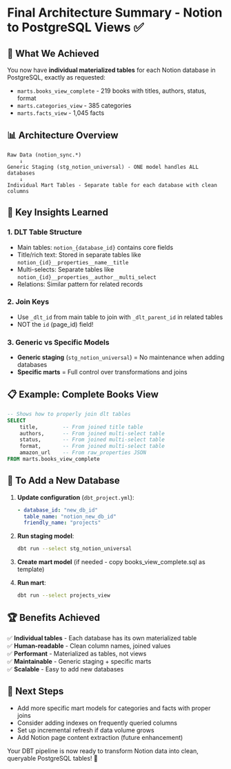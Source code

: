 # Final Architecture Summary - Notion to PostgreSQL Views ✅

## 🎯 What We Achieved

You now have **individual materialized tables** for each Notion database in PostgreSQL, exactly as requested:
- `marts.books_view_complete` - 219 books with titles, authors, status, format
- `marts.categories_view` - 385 categories  
- `marts.facts_view` - 1,045 facts

## 📊 Architecture Overview

```
Raw Data (notion_sync.*)
    ↓
Generic Staging (stg_notion_universal) - ONE model handles ALL databases
    ↓
Individual Mart Tables - Separate table for each database with clean columns
```

## 🔑 Key Insights Learned

### 1. **DLT Table Structure**
- Main tables: `notion_{database_id}` contains core fields
- Title/rich text: Stored in separate tables like `notion_{id}__properties__name__title`
- Multi-selects: Separate tables like `notion_{id}__properties__author__multi_select`
- Relations: Similar pattern for related records

### 2. **Join Keys**
- Use `_dlt_id` from main table to join with `_dlt_parent_id` in related tables
- NOT the `id` (page_id) field!

### 3. **Generic vs Specific Models**
- **Generic staging** (`stg_notion_universal`) = No maintenance when adding databases
- **Specific marts** = Full control over transformations and joins

## 📋 Example: Complete Books View

```sql
-- Shows how to properly join dlt tables
SELECT 
    title,        -- From joined title table
    authors,      -- From joined multi-select table  
    status,       -- From joined multi-select table
    format,       -- From joined multi-select table
    amazon_url    -- From raw_properties JSON
FROM marts.books_view_complete
```

## 🚀 To Add a New Database

1. **Update configuration** (`dbt_project.yml`):
   ```yaml
   - database_id: "new_db_id"
     table_name: "notion_new_db_id" 
     friendly_name: "projects"
   ```

2. **Run staging model**:
   ```bash
   dbt run --select stg_notion_universal
   ```

3. **Create mart model** (if needed - copy books_view_complete.sql as template)

4. **Run mart**:
   ```bash
   dbt run --select projects_view
   ```

## 🏆 Benefits Achieved

✅ **Individual tables** - Each database has its own materialized table  
✅ **Human-readable** - Clean column names, joined values  
✅ **Performant** - Materialized as tables, not views  
✅ **Maintainable** - Generic staging + specific marts  
✅ **Scalable** - Easy to add new databases  

## 📝 Next Steps

- Add more specific mart models for categories and facts with proper joins
- Consider adding indexes on frequently queried columns
- Set up incremental refresh if data volume grows
- Add Notion page content extraction (future enhancement)

Your DBT pipeline is now ready to transform Notion data into clean, queryable PostgreSQL tables! 🎉 